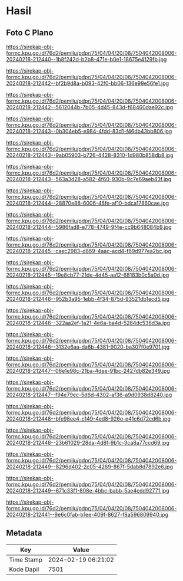 # Hasil

## Foto C Plano

https://sirekap-obj-formc.kpu.go.id/76d2/pemilu/pdpr/75/04/04/20/08/7504042008006-20240218-212440--1b8f242d-b2b8-471e-b0e1-18675e4129fb.jpg

https://sirekap-obj-formc.kpu.go.id/76d2/pemilu/pdpr/75/04/04/20/08/7504042008006-20240218-212442--bf2b9d8a-b093-42f0-bb06-136e99e56fe1.jpg

https://sirekap-obj-formc.kpu.go.id/76d2/pemilu/pdpr/75/04/04/20/08/7504042008006-20240218-212442--5612044b-7b05-4d45-843d-f68460dae92c.jpg

https://sirekap-obj-formc.kpu.go.id/76d2/pemilu/pdpr/75/04/04/20/08/7504042008006-20240218-212443--0b304eb5-e984-4fdd-83d1-f46db43bb806.jpg

https://sirekap-obj-formc.kpu.go.id/76d2/pemilu/pdpr/75/04/04/20/08/7504042008006-20240218-212443--9ab05903-b726-4428-8310-1d980b858db8.jpg

https://sirekap-obj-formc.kpu.go.id/76d2/pemilu/pdpr/75/04/04/20/08/7504042008006-20240218-212443--563a3d28-a582-4f60-930b-9c7e69aeb43f.jpg

https://sirekap-obj-formc.kpu.go.id/76d2/pemilu/pdpr/75/04/04/20/08/7504042008006-20240218-212444--28870e88-6006-48fe-af10-bdca17860cae.jpg

https://sirekap-obj-formc.kpu.go.id/76d2/pemilu/pdpr/75/04/04/20/08/7504042008006-20240218-212444--5986fad8-e778-4749-9f4e-cc9b648084b9.jpg

https://sirekap-obj-formc.kpu.go.id/76d2/pemilu/pdpr/75/04/04/20/08/7504042008006-20240218-212445--caec2983-d869-4aac-acd4-f69d977ea2bc.jpg

https://sirekap-obj-formc.kpu.go.id/76d2/pemilu/pdpr/75/04/04/20/08/7504042008006-20240218-212445--19e8cb77-21de-4d45-aa12-68183b0c5a0d.jpg

https://sirekap-obj-formc.kpu.go.id/76d2/pemilu/pdpr/75/04/04/20/08/7504042008006-20240218-212446--952b3a95-1ebb-4f34-875d-93521db1ecd5.jpg

https://sirekap-obj-formc.kpu.go.id/76d2/pemilu/pdpr/75/04/04/20/08/7504042008006-20240218-212446--322aa2ef-1a21-4e6a-ba4d-5284dc538d3a.jpg

https://sirekap-obj-formc.kpu.go.id/76d2/pemilu/pdpr/75/04/04/20/08/7504042008006-20240218-212446--3132e6aa-da6b-4381-9020-ba307f0e9701.jpg

https://sirekap-obj-formc.kpu.go.id/76d2/pemilu/pdpr/75/04/04/20/08/7504042008006-20240218-212447--06e1e98c-21ba-4dee-91bc-2427db82e349.jpg

https://sirekap-obj-formc.kpu.go.id/76d2/pemilu/pdpr/75/04/04/20/08/7504042008006-20240218-212447--f94e79ec-5d6d-4302-af36-a9d0938d8240.jpg

https://sirekap-obj-formc.kpu.go.id/76d2/pemilu/pdpr/75/04/04/20/08/7504042008006-20240218-212448--bfe98ee4-c149-4ed8-926e-e41c6d72cd6b.jpg

https://sirekap-obj-formc.kpu.go.id/76d2/pemilu/pdpr/75/04/04/20/08/7504042008006-20240218-212448--23b61029-28da-4d8f-9b1c-3ca8a77ccd69.jpg

https://sirekap-obj-formc.kpu.go.id/76d2/pemilu/pdpr/75/04/04/20/08/7504042008006-20240218-212449--8296d402-2c05-4269-867f-5dab8d7892e6.jpg

https://sirekap-obj-formc.kpu.go.id/76d2/pemilu/pdpr/75/04/04/20/08/7504042008006-20240218-212449--671c33f1-808e-4bbc-babb-5ae4cdd92771.jpg

https://sirekap-obj-formc.kpu.go.id/76d2/pemilu/pdpr/75/04/04/20/08/7504042008006-20240218-212441--9e6c0fab-b1ee-409f-8627-f8a596809940.jpg


## Metadata

| Key        | Value               |
| ---------- | ------------------- |
| Time Stamp | 2024-02-19 06:21:02 |
| Kode Dapil | 7501                |



